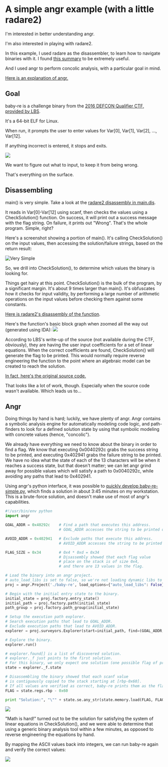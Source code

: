 # A simple angr example (with a little radare2)
I'm interested in better understanding angr.

I'm also interested in playing with radare2.

In this example, I used radare as the disassembler, to learn how to navigate binaries with it. I found [this summary](https://github.com/pwntester/cheatsheets/blob/master/radare2.md) to be extremely useful.

And I used angr to perform concolic analysis, with a particular goal in mind. 

[Here is an explanation of angr.](http://angr.io/)

## Goal
baby-re is a challenge binary from the [2016 DEFCON Qualifier CTF, provided by LBS](https://github.com/legitbs/quals-2016/tree/master/baby-re). 

It's a 64-bit ELF for Linux.

When run, it prompts the user to enter values for Var[0], Var[1], Var[2], ..., Var[12].

If anything incorrect is entered, it stops and exits. 

![](https://raw.githubusercontent.com/dissonant-research/examples/master/angr/ui.png)

We want to figure out what to input, to keep it from being wrong.

That's everything on the surface.

## Disassembling
main() is very simple. Take a look at the [radare2 disassembly in main.dis](https://github.com/dissonant-research/examples/blob/master/angr/main.dis).

It reads in Var[0]-Var[12] using scanf, then checks the values using a CheckSolution() function. On success, it will print out a success message with the flag string. On failure, it prints out "Wrong". That's the whole program. Simple, right?

Here's a screenshot showing a portion of main(). It's calling CheckSolution() on the input values, then accessing the solution/failure strings, based on the return result:

![](https://raw.githubusercontent.com/dissonant-research/examples/8c4d774754126b89e2a321806ef7ebb3ff3d463e/angr/main1.png "Very Simple")

So, we drill into CheckSolution(), to determine which values the binary is looking for.

Things get hairy at this point. CheckSolution() is the bulk of the program, by a significant margin. It's about 9 times larger than main(). It's obfuscates how it checks for input validity, by performing a large number of arithmetic operations on the input values before checking them against some constants.

[Here is radare2's disassembly of the function](https://github.com/dissonant-research/examples/blob/master/angr/check-solution.dis).

Here's the function's basic block graph when zoomed all the way out (generated using IDA):
![](https://raw.githubusercontent.com/dissonant-research/examples/master/angr/baby-re-CheckSolution-bbgraph.png)

According to LBS's write-up of the source (not available during the CTF, obviously), they are having the user input coefficients for a set of linear equations. When the correct coefficients are found, CheckSolution() will generate the flag to be printed. This would normally require reverse engineering the function to the point where an algebraic model can be created to reach the solution.

[In fact, here's the original source code.](https://raw.githubusercontent.com/legitbs/quals-2016/master/baby-re/baby-re.c)

That looks like a lot of work, though. Especially when the source code wasn't available. Which leads us to...

## Angr
Doing things by hand is hard; luckily, we have plenty of angr. Angr contains a symbolic analysis engine for automatically modeling code logic, and path-finders to look for a defined solution state by using that symbolic modeling with concrete values (hence, "concolic").

We already have everything we need to know about the binary in order to find a flag. We know that executing 0x0040292c grabs the success string to be printed, and executing 0x402941 grabs the failure string to be printed. We have no idea what the state of each of the 13 characters will be when it reaches a success state, but that doesn't matter; we can let angr grind away for possible values which will satisfy a path to 0x0040292c, while avoiding any paths that lead to 0x402941.

Using angr's python interface, it was possible to [quickly develop baby-re-simple.py](https://github.com/dissonant-research/examples/blob/master/angr/baby-re-simple.py), which finds a solution in about 3:45 minutes on my workstation. This is a brute-force solution, and doesn't make use of most of angr's capabilities.

```python
#!/usr/bin/env python
import angr

GOAL_ADDR = 0x40292c	# Find a path that executes this address.
						# GOAL_ADDR accesses the string to be printed on success.

AVOID_ADDR = 0x402941	# Exclude paths that execute this address.
						# AVOID_ADDR accesses the string to be printed on failure.

FLAG_SIZE = 0x34		# 0x4 * 0xd = 0x34
						# Disassembly showed that each flag value
						# place on the stack is of size 0x4,
						# and there are 13 values in the flag.

# Load the binary into an angr project.
# auto_load_libs is set to false, so we're not loading dynamic libs to analyze too.
proj = angr.Project('./baby-re', load_options={"auto_load_libs": False})

# Begin with the initial entry state to the binary.
initial_state = proj.factory.entry_state()
initial_path = proj.factory.path(initial_state)
path_group = proj.factory.path_group(initial_state)

# Setup the execution path explorer.
# Search execution paths that lead to GOAL_ADDR.
# Exclude execution paths that lead to AVOID_ADDR.
explorer = proj.surveyors.Explorer(start=initial_path, find=(GOAL_ADDR,), avoid=(AVOID_ADDR,))

# Explore the binary.
explorer.run()

# explorer.found[] is a list of discovered solution.
# explorer._f just points to the first solution.
# For this binary, we only expect one solution (one possible flag of printable characters).
state = explorer._f.state

# Disassembling the binary showed that each scanf value
# is contiguously copied to the stack starting at [rbp-0x60].
# If all values are verified as correct, baby-re prints them as the flag.
FLAG = state.regs.rbp - 0x60

print "Solution:", "\"" + state.se.any_str(state.memory.load(FLAG, FLAG_SIZE)) + "\""
```

![](https://raw.githubusercontent.com/dissonant-research/examples/master/angr/angr_time.png)

"Math is hard!" turned out to be the solution for satisfying the system of linear equations in CheckSolution(), and we were able to determine that using a generic binary analysis tool within a few minutes, as opposed to reverse engineering the equations by hand.

By mapping the ASCII values back into integers, we can run baby-re again and verify the correct values:

![](https://raw.githubusercontent.com/dissonant-research/examples/master/angr/solution_ui.png)
